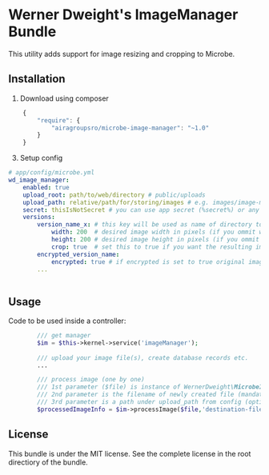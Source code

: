 Werner Dweight's ImageManager Bundle
====================================

This utility adds support for image resizing and cropping to Microbe.

Installation
------------

1) Download using composer

```js
	{
		"require": {
			"airagroupsro/microbe-image-manager": "~1.0"
		}
	}
```

3) Setup config

```yml
# app/config/microbe.yml
wd_image_manager:
	enabled: true
    upload_root: path/to/web/directory # public/uploads
    upload_path: relative/path/for/storing/images # e.g. images/image-manager
    secret: thisIsNotSecret # you can use app secret (%secret%) or any other custom secret (needed for encryption)
    versions:
        version_name_x:	# this key will be used as name of directory to where this version of images will be saved
            width: 200	# desired image width in pixels (if you ommit width or height image will keep its original dimensions)
            height: 200 # desired image height in pixels (if you ommit width or height image will keep its original dimensions)
            crop: true	# set this to true if you want the resulting image to have EXACTLY the dimensions specified (default false)
        encrypted_version_name:
            encrypted: true	# if encrypted is set to true original image will be saved encrypted (intended for image download restrictions)
        ...
            
```

Usage
-----

Code to be used inside a controller:
```php
		/// get manager
		$im = $this->kernel->service('imageManager');
		
		/// upload your image file(s), create database records etc.
		...

		/// process image (one by one)
		/// 1st parameter ($file) is instance of WernerDweight\MicrobeImageManager\File\UploadedFile (mandatory)
		/// 2nd parameter is the filename of newly created file (mandatory)
		/// 3rd parameter is a path under upload_path from config (optional)
		$processedImageInfo = $im->processImage($file,'destination-filename','/optional/subpath');

```

License
-------
This bundle is under the MIT license. See the complete license in the root directiory of the bundle.
